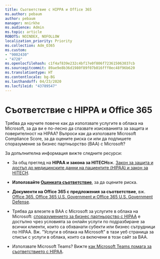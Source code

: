 ```yaml
---
title: Съответствие с HIPPA и Office 365
ms.author: pebaum
author: pebaum
manager: mnirkhe
ms.audience: Admin
ms.topic: article
ROBOTS: NOINDEX, NOFOLLOW
localization_priority: Priority
ms.collection: Adm_O365
ms.custom:
- "9002430"
- "4720"
ms.openlocfilehash: c1f4af839e232c4bf17e0f806f723615063037cb
ms.sourcegitcommit: 89ae9e8b36d1980f89f07b016fff0ec48f96b620
ms.translationtype: HT
ms.contentlocale: bg-BG
ms.lasthandoff: 04/23/2020
ms.locfileid: "43789547"
---
```

# <a name="hippa-compliance-and-office-365"></a>Съответствие с HIPPA и Office 365

Трябва да научите повече как да използвате услугите в облака на Microsoft, за да ви е по-лесно да спазвате изискванията за защита и поверителност на HIPAA?  Въпроси как да използвате Microsoft Compliance Score, за да оцените риска си или да подпишете споразумение за бизнес партньорство (BAA) с Microsoft?  

За допълнителна информация вижте следните ресурси:

- За общ преглед на **HIPAA и закона за HITECH**вж. [Закон за защита и достъп до медицинските данни на пациентите (HIPAA) и закон за HITECH](https://docs.microsoft.com/microsoft-365/compliance/offering-hipaa-hitech?view=o365-worldwide).

- **Използвайте [Оценката съответствие](https://docs.microsoft.com/microsoft-365/compliance/offering-hipaa-hitech?view=o365-worldwide#use-microsoft-compliance-score-to-assess-your-risk)**, за да оцените риска.

- **Документи на Office 365 с предложения за съответствие**, вж. [Office 365, Office 365 U.S. Government и Office 365 U.S. Government Defense](https://go.microsoft.com/fwlink/p/?LinkID=2077751).

- Трябва да влезете в BAA с Microsoft за услугите в облака на Microsoft: [споразумението за бизнес партньорство с HIPAA](https://aka.ms/BAA) е достъпно чрез условията за онлайн услуги по подразбиране за всички клиенти, които са обхванати субекти или бизнес сътрудници по HIPAA. Вж. "Услуги в облака на Microsoft" в тази уеб страница за списък с услуги в облака, които са включени в този сайт за BAA.

- Използвате Microsoft Teams? Вижте [как Microsoft Teams помага за съответствието с HIPAA](https://www.microsoft.com/microsoft-365/blog/2019/04/30/white-paper-microsoft-teams-healthcare-providers-hipaa-compliance/).
